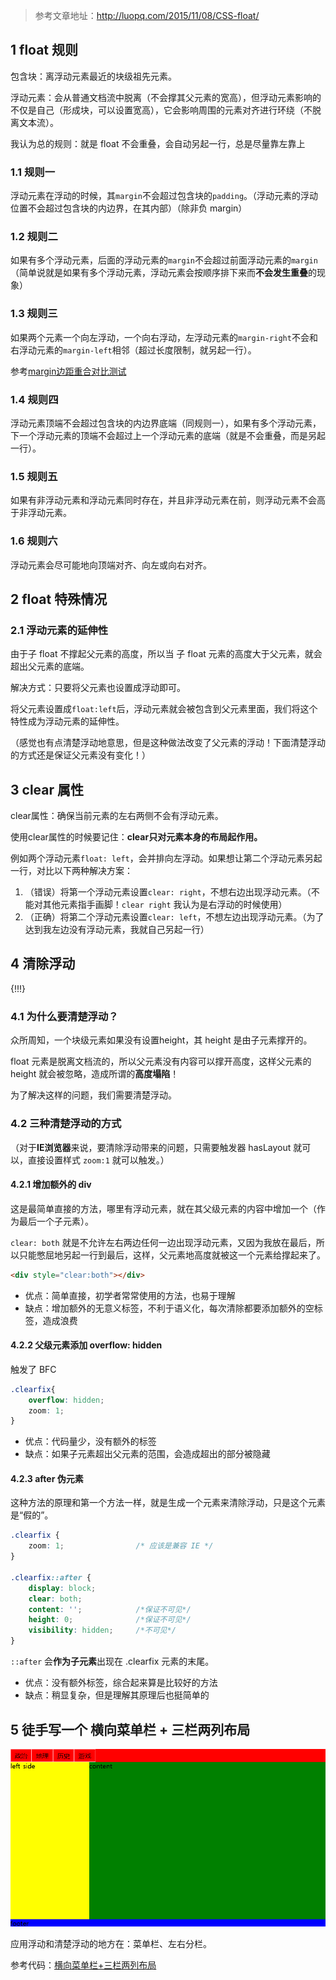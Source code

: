 > 参考文章地址：http://luopq.com/2015/11/08/CSS-float/

## 1 float 规则

包含块：离浮动元素最近的块级祖先元素。

浮动元素：会从普通文档流中脱离（不会撑其父元素的宽高），但浮动元素影响的不仅是自己（形成块，可以设置宽高），它会影响周围的元素对齐进行环绕（不脱离文本流）。

我认为总的规则：就是 float 不会重叠，会自动另起一行，总是尽量靠左靠上

### 1.1 规则一

浮动元素在浮动的时候，其`margin`不会超过包含块的`padding`。（浮动元素的浮动位置不会超过包含块的内边界，在其内部）（除非负 margin）

### 1.2 规则二

如果有多个浮动元素，后面的浮动元素的`margin`不会超过前面浮动元素的`margin`（简单说就是如果有多个浮动元素，浮动元素会按顺序排下来而**不会发生重叠**的现象）

### 1.3 规则三

如果两个元素一个向左浮动，一个向右浮动，左浮动元素的`margin-right`不会和右浮动元素的`margin-left`相邻（超过长度限制，就另起一行）。

参考[margin边距重合对比测试](https://github.com/514723273/Exercise-Project/blob/master/html%26css/CSSTest/margin边距重合测试.html)

### 1.4 规则四

浮动元素顶端不会超过包含块的内边界底端（同规则一），如果有多个浮动元素，下一个浮动元素的顶端不会超过上一个浮动元素的底端（就是不会重叠，而是另起一行）。

### 1.5 规则五

如果有非浮动元素和浮动元素同时存在，并且非浮动元素在前，则浮动元素不会高于非浮动元素。

### 1.6 规则六

浮动元素会尽可能地向顶端对齐、向左或向右对齐。

## 2 float 特殊情况

### 2.1 浮动元素的延伸性

由于子 float 不撑起父元素的高度，所以当 子 float 元素的高度大于父元素，就会超出父元素的底端。

解决方式：只要将父元素也设置成浮动即可。

将父元素设置成`float:left`后，浮动元素就会被包含到父元素里面，我们将这个特性成为浮动元素的延伸性。

（感觉也有点清楚浮动地意思，但是这种做法改变了父元素的浮动！下面清楚浮动的方式还是保证父元素没有变化！）

## 3 clear 属性

clear属性：确保当前元素的左右两侧不会有浮动元素。

使用clear属性的时候要记住：**clear只对元素本身的布局起作用。**

例如两个浮动元素`float: left`，会并排向左浮动。如果想让第二个浮动元素另起一行，对比以下两种解决方案：
1. （错误）将第一个浮动元素设置`clear: right`，不想右边出现浮动元素。（不能对其他元素指手画脚！`clear right` 我认为是右浮动的时候使用）
2. （正确）将第二个浮动元素设置`clear: left`，不想左边出现浮动元素。（为了达到我左边没有浮动元素，我就自己另起一行）

## 4 清除浮动

{!!!}

### 4.1 为什么要清楚浮动？

众所周知，一个块级元素如果没有设置height，其 height 是由子元素撑开的。

float 元素是脱离文档流的，所以父元素没有内容可以撑开高度，这样父元素的 height 就会被忽略，造成所谓的**高度塌陷**！

为了解决这样的问题，我们需要清楚浮动。

### 4.2 三种清楚浮动的方式

（对于**IE浏览器**来说，要清除浮动带来的问题，只需要触发器 hasLayout 就可以，直接设置样式 `zoom:1` 就可以触发。）

#### 4.2.1 增加额外的 div

这是最简单直接的方法，哪里有浮动元素，就在其父级元素的内容中增加一个（作为最后一个子元素）。

`clear: both` 就是不允许左右两边任何一边出现浮动元素，又因为我放在最后，所以只能憋屈地另起一行到最后，这样，父元素地高度就被这一个元素给撑起来了。

```html
<div style="clear:both"></div>
```

- 优点：简单直接，初学者常常使用的方法，也易于理解
- 缺点：增加额外的无意义标签，不利于语义化，每次清除都要添加额外的空标签，造成浪费

#### 4.2.2 父级元素添加 overflow: hidden

触发了 BFC

```css
.clearfix{ 
    overflow: hidden;
    zoom: 1;
}
```

- 优点：代码量少，没有额外的标签
- 缺点：如果子元素超出父元素的范围，会造成超出的部分被隐藏

#### 4.2.3 after 伪元素

这种方法的原理和第一个方法一样，就是生成一个元素来清除浮动，只是这个元素是“假的”。



```css
.clearfix {
    zoom: 1;                /* 应该是兼容 IE */
}

.clearfix::after {
    display: block; 
    clear: both; 
    content: '';            /*保证不可见*/
    height: 0;              /*保证不可见*/
    visibility: hidden;     /*不可见*/
}
```

`::after` 会**作为子元素**出现在 .clearfix 元素的末尾。

- 优点：没有额外标签，综合起来算是比较好的方法
- 缺点：稍显复杂，但是理解其原理后也挺简单的

## 5 徒手写一个 横向菜单栏 + 三栏两列布局

![横向菜单栏+三栏两列布局](https://raw.githubusercontent.com/514723273/.md-Pictures/master/横向菜单栏三栏两列布局.png)

应用浮动和清楚浮动的地方在：菜单栏、左右分栏。

参考代码：[横向菜单栏+三栏两列布局](https://github.com/514723273/Exercise-Project/blob/master/html%26css/CSSTest/%E6%A8%AA%E5%90%91%E8%8F%9C%E5%8D%95%E6%A0%8F%2B%E4%B8%89%E6%A0%8F%E4%B8%A4%E5%88%97%E5%B8%83%E5%B1%80.html)
